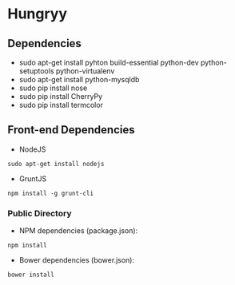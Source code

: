 Hungryy
=======

## Dependencies

* sudo apt-get install pyhton build-essential python-dev python-setuptools python-virtualenv
* sudo apt-get install python-mysqldb
* sudo pip install nose
* sudo pip install CherryPy
* sudo pip install termcolor



## Front-end Dependencies

- NodeJS
```
sudo apt-get install nodejs
```
- GruntJS
```
npm install -g grunt-cli
```

### Public Directory
- NPM dependencies (package.json):
```
npm install
```

- Bower dependencies (bower.json):
```
bower install
```